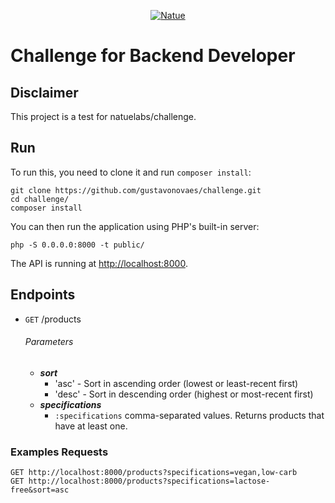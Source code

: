 <p align="center">
  <a href="https://www.natue.com.br">
      <img src="https://static.natue.com.br/images/icons/footer-logo.png" alt="Natue"/>
  </a>
</p>

# Challenge for Backend Developer

## Disclaimer

This project is a test for natuelabs/challenge.

## Run

To run this, you need to clone it and run `composer install`:

```
git clone https://github.com/gustavonovaes/challenge.git
cd challenge/
composer install
```

You can then run the application using PHP's built-in server:

```
php -S 0.0.0.0:8000 -t public/
```

The API is running at [http://localhost:8000](http://localhost:8000/).

## Endpoints

- `GET` /products
    ###### Parameters
    - ***sort*** 
        - 'asc' - Sort in ascending order (lowest or least-recent first)
        - 'desc' - Sort in descending order (highest or most-recent first)           
    - ***specifications***
        - `:specifications` comma-separated values. Returns products that have at least one.
        
### Examples Requests

```
GET http://localhost:8000/products?specifications=vegan,low-carb
GET http://localhost:8000/products?specifications=lactose-free&sort=asc
```
